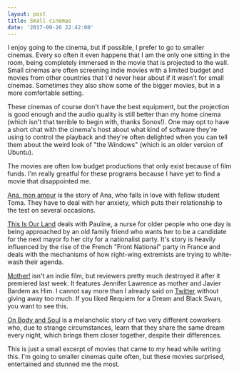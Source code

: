 ```yaml
---
layout: post
title: Small cinemas
date: '2017-09-26 22:42:00'
---
```


I enjoy going to the cinema, but if possible, I prefer to go to smaller cinemas. Every so often it even happens that I am the only one sitting in the room, being completely immersed in the movie that is projected to the wall. Small cinemas are often screening indie movies with a limited budget and movies from other countries that I'd never hear about if it wasn't for small cinemas. Sometimes they also show some of the bigger movies, but in a more comfortable setting.

These cinemas of course don't have the best equipment, but the projection is good enough and the audio quality is still better than my home cinema (which isn't that terrible to begin with, thanks Sonos!). One may opt to have a short chat with the cinema's host about what kind of software they're using to control the playback and they're often delighted when you can tell them about the weird look of "the Windows" (which is an older version of Ubuntu).

The movies are often low budget productions that only exist because of film funds. I'm really greatful for these programs because I have yet to find a movie that disappointed me.

[Ana, mon amour](http://imdb.com/rg/an_share/title/title/tt6125690) is the story of Ana, who falls in love with fellow student Toma. They have to deal with her anxiety, which puts their relationship to the test on several occasions.

[This Is Our Land](http://imdb.com/rg/an_share/title/title/tt6144536/) deals with Pauline, a nurse for older people who one day is being approached by an old family friend who wants her to be a candidate for the next mayor fo her city for a nationalist party. It's story is heavily influenced by the rise of the French "Front National" party in France and deals with the mechanisms of how right-wing extremists are trying to white-wash their agenda.

[Mother!](http://imdb.com/rg/an_share/title/title/tt5109784/) isn't an indie film, but reviewers pretty much destroyed it after it premiered last week. It features Jennifer Lawrence as mother and Javier Bardem as Him. I cannot say more than I already said on [Twitter](https://twitter.com/dictvm/status/910630015951364096) without giving away too much. If you liked Requiem for a Dream and Black Swan, you want to see this. 

[On Body and Soul](http://www.imdb.com/title/tt5607714/reference) is a melancholic story of two very different coworkers who, due to strange circumstances, learn that they share the same dream every night, which brings them closer together, despite their differences.

This is just a small excerpt of movies that came to my head while writing this. I'm going to smaller cinemas quite often, but these movies surprised, entertained and stunned me the most.